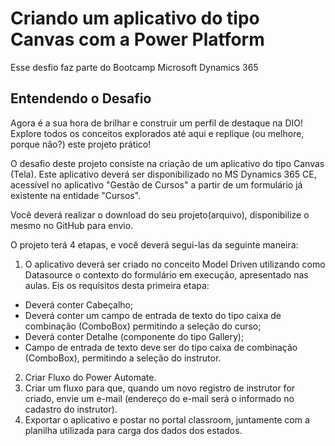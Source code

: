 # Criando um aplicativo do tipo Canvas com a Power Platform
Esse desfio faz parte do Bootcamp Microsoft Dynamics 365

## **Entendendo o Desafio**
Agora é a sua hora de brilhar e construir um perfil de destaque na DIO! Explore todos os conceitos explorados até aqui e replique (ou melhore, porque não?) este projeto prático!

O desafio deste projeto consiste na criação de um aplicativo do tipo Canvas (Tela). Este aplicativo deverá ser disponibilizado no MS Dynamics 365 CE, acessível no aplicativo "Gestão de Cursos" a partir de um formulário já existente na entidade "Cursos".

Você deverá realizar o download do seu projeto(arquivo), disponibilize o mesmo no GitHub para envio.

O projeto terá 4 etapas, e você deverá segui-las da seguinte maneira:

1. O aplicativo deverá ser criado no conceito Model Driven utilizando como Datasource o contexto do formulário em execução, apresentado nas aulas. Eis os requisitos desta primeira etapa:
- Deverá conter Cabeçalho;
-  Deverá conter um campo de entrada de texto do tipo caixa de combinação (ComboBox) permitindo a seleção do curso;
-  Deverá conter Detalhe (componente do tipo Gallery);
- Campo de entrada de texto deve ser do tipo caixa de combinação (ComboBox), permitindo a seleção do instrutor.
2. Criar Fluxo do Power Automate.
3. Criar um fluxo para que, quando um novo registro de instrutor for criado, envie um e-mail (endereço do e-mail será o informado no cadastro do instrutor).
4. Exportar o aplicativo e postar no portal classroom, juntamente com a planilha utilizada para carga dos dados dos estados.
